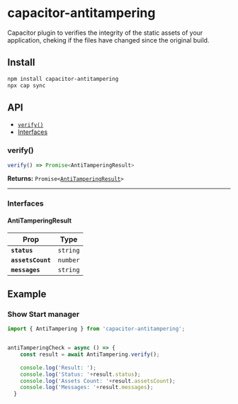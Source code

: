 # capacitor-antitampering

Capacitor plugin to verifies the integrity of the static assets of your application, cheking if the files have changed since the original build.

## Install

```bash
npm install capacitor-antitampering
npx cap sync
```

## API

<docgen-index>

* [`verify()`](#verify)
* [Interfaces](#interfaces)

</docgen-index>

<docgen-api>
<!--Update the source file JSDoc comments and rerun docgen to update the docs below-->

### verify()

```typescript
verify() => Promise<AntiTamperingResult>
```

**Returns:** <code>Promise&lt;<a href="#antitamperingresult">AntiTamperingResult</a>&gt;</code>

--------------------


### Interfaces


#### AntiTamperingResult

| Prop              | Type                |
| ----------------- | ------------------- |
| **`status`**      | <code>string</code> |
| **`assetsCount`** | <code>number</code> |
| **`messages`**    | <code>string</code> |

## Example

### Show Start manager

```typescript
import { AntiTampering } from 'capacitor-antitampering';


antiTamperingCheck = async () => {
    const result = await AntiTampering.verify();
  
    console.log('Result: ');
    console.log('Status: '+result.status);
    console.log('Assets Count: '+result.assetsCount);
    console.log('Messages: '+result.messages);
  }

```
</docgen-api>

